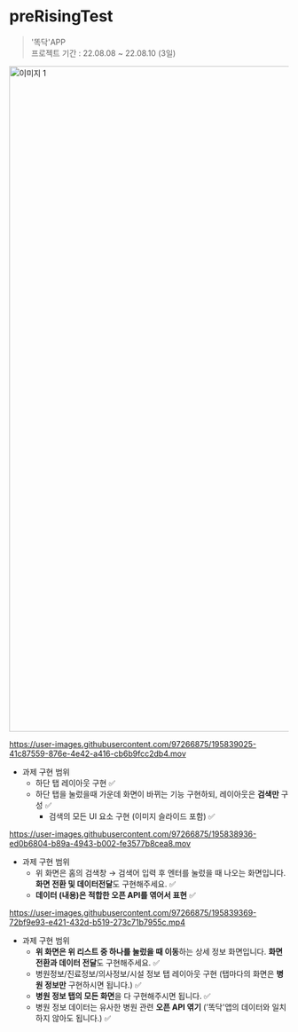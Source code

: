 # preRisingTest
> '똑닥'APP  
> 프로젝트 기간 : 22.08.08 ~ 22.08.10 (3일)

<img width="1200" alt="이미지 1" src="https://user-images.githubusercontent.com/97266875/195839203-65ecf353-3790-4f97-9e44-256fa3a69479.png">

https://user-images.githubusercontent.com/97266875/195839025-41c87559-876e-4e42-a416-cb6b9fcc2db4.mov
- 과제 구현 범위
  - 하단 탭 레이아웃 구현 ✅
  - 하단 탭을 눌렀을때 가운데 화면이 바뀌는 기능 구현하되, 레이아웃은 **검색만** 구성 ✅
      - 검색의 모든 UI 요소 구현 (이미지 슬라이드 포함) ✅

https://user-images.githubusercontent.com/97266875/195838936-ed0b6804-b89a-4943-b002-fe3577b8cea8.mov
- 과제 구현 범위
  - 위 화면은 홈의 검색창 → 검색어 입력 후 엔터를 눌렀을 때 나오는 화면입니다.  **화면 전환 및 데이터전달**도 구현해주세요. ✅
  - **데이터 (내용)은 적합한 오픈 API를 엮어서 표현** ✅

https://user-images.githubusercontent.com/97266875/195839369-72bf9e93-e421-432d-b519-273c71b7955c.mp4
- 과제 구현 범위
  - **위 화면은 위 리스트 중 하나를 눌렀을 때 이동**하는 상세 정보 화면입니다. **화면 전환과 데이터 전달**도 구현해주세요. ✅
  - 병원정보/진료정보/의사정보/시설 정보 탭 레이아웃 구현 (탭마다의 화면은 **병원 정보만** 구현하시면 됩니다.) ✅
  - **병원 정보 탭의 모든 화면**을 다 구현해주시면 됩니다. ✅
  - 병원 정보 데이터는 유사한 병원 관련 **오픈 API 엮기** (’똑닥'앱의 데이터와 일치하지 않아도 됩니다.) ✅
